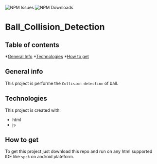 ![NPM Issues](https://img.shields.io/github/issues/prabhu1122/Ball_Collision_Detection)
![NPM Downloads](https://img.shields.io/github/dw/prabhu1122/Ball_Collision_Detection)


# Ball_Collision_Detection
## Table of contents
*[General Info](#general-info)
*[Technologies](#technologies)
*[How to get](#how-to-get)

## General info
This project is performe the `Collision detection` of ball.

## Technologies
This project is created with:
* html
* js

## How to get
To get this project just download this repo and run on any html supported IDE like `spck` on android plateform.

